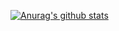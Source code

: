 [![Anurag's github stats](https://github-readme-stats.vercel.app/api?username=xuzhongping "![Anurag's github stats")](https://github.com/anuraghazra/github-readme-stats)

<!--
**xuzhongping/xuzhongping** is a ✨ _special_ ✨ repository because its `README.md` (this file) appears on your GitHub profile.

Here are some ideas to get you started:

- 🔭 I’m currently working on ...
- 🌱 I’m currently learning ...
- 👯 I’m looking to collaborate on ...
- 🤔 I’m looking for help with ...
- 💬 Ask me about ...
- 📫 How to reach me: ...
- 😄 Pronouns: ...
- ⚡ Fun fact: ...
-->

